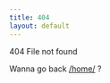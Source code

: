 ```yaml
---
title: 404
layout: default
---
```


404 File not found

Wanna go back <a href="{{ '/' | absolute_url }}">/home/</a> ?